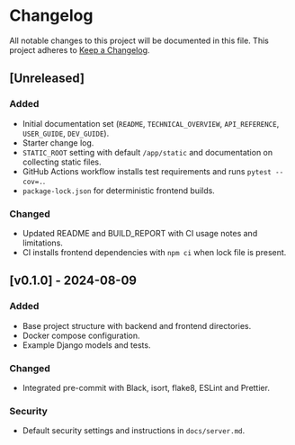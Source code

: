 # Changelog

All notable changes to this project will be documented in this file.
This project adheres to [Keep a Changelog](https://keepachangelog.com/en/1.0.0/).

## [Unreleased]

### Added

- Initial documentation set (`README`, `TECHNICAL_OVERVIEW`, `API_REFERENCE`, `USER_GUIDE`, `DEV_GUIDE`).
- Starter change log.
- `STATIC_ROOT` setting with default `/app/static` and documentation on collecting static files.
- GitHub Actions workflow installs test requirements and runs `pytest --cov=.`.
- `package-lock.json` for deterministic frontend builds.

### Changed

- Updated README and BUILD_REPORT with CI usage notes and limitations.
- CI installs frontend dependencies with `npm ci` when lock file is present.

## [v0.1.0] - 2024-08-09

### Added

- Base project structure with backend and frontend directories.
- Docker compose configuration.
- Example Django models and tests.

### Changed

- Integrated pre-commit with Black, isort, flake8, ESLint and Prettier.

### Security

- Default security settings and instructions in `docs/server.md`.
